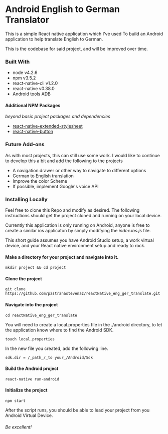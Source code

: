 # Android English to German Translator
This is a simple React native application which I've used
To build an Android application to help translate English
to German.

This is the codebase for said project, and will be improved over time.

### Built With
* node v4.2.6
* npm v3.5.2
* react-native-cli v1.2.0
* react-native v0.38.0
* Android tools ADB

#### Additional NPM Packages
_beyond basic project packages and dependencies_
* [react-native-extended-stylesheet](https://www.npmjs.com/package/react-native-extended-stylesheet)  
* [react-native-button](https://www.npmjs.com/package/react-native-button)

### Future Add-ons
As with most projects, this can still use some work.
I would like to continue to develop this a bit and add the
following to the projects

* A navigation drawer or other way to navigate to different options
* German to English translation
* Improve the color Scheme
* If possible, implement Google's voice API

### Installing Locally
Feel free to clone this Repo and modify as desired.
The following instructions should get the project cloned and running on your local device.

Currently this application is only running on Android, anyone is free to create a similar ios applicaton by simply
modifying the _index.ios.js_ file.

This short guide assumes you have Android Studio setup, a work virtual device, and your React native environment setup and ready to rock.

#### Make a directory for your project and navigate into it.
`mkdir project && cd project`

#### Clone the project
`git clone https://github.com/pastranastevenaz/reactNative_eng_ger_translate.git`

#### Navigate into the project
`cd reactNative_eng_ger_translate`

You will need to create a local.properties file in the ./android directory, to let the application know where to find the Android SDK.

`touch local.properties`

In the new file you created, add the following line.

`sdk.dir = /_path_/_to your_/Android/Sdk`


#### Build the Android project
`react-native run-android`

#### Initialize the project
`npm start`

After the script runs, you should be able to lead your project from you Android Virtual Device.

###### Be excellent!
